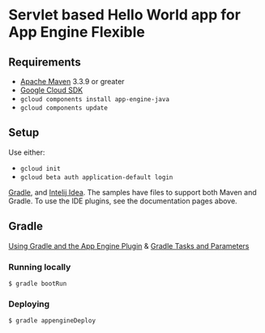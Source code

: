 # Servlet based Hello World app for App Engine Flexible

## Requirements
* [Apache Maven](http://maven.apache.org) 3.3.9 or greater
* [Google Cloud SDK](https://cloud.google.com/sdk/)
* `gcloud components install app-engine-java`
* `gcloud components update`

## Setup

Use either:

* `gcloud init`
* `gcloud beta auth application-default login`

[Gradle](https://gradle.org), and [Intelij Idea](https://cloud.google.com/tools/intellij/docs/).
The samples have files to support both Maven and Gradle.  To use the IDE plugins, see the documentation pages above.

## Gradle
[Using Gradle and the App Engine Plugin](https://cloud.google.com/appengine/docs/flexible/java/using-gradle) 
& [Gradle Tasks and Parameters](https://cloud.google.com/appengine/docs/flexible/java/gradle-reference)
### Running locally

    $ gradle bootRun

### Deploying

    $ gradle appengineDeploy

